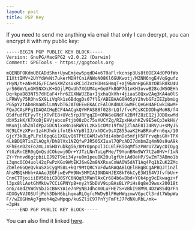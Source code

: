 ```yaml
---
layout: post
title: PGP Key
---
```

If you need to send me anything via email that only I can decrypt, you
can encrypt it with my public key:

    -----BEGIN PGP PUBLIC KEY BLOCK-----
    Version: GnuPG/MacGPG2 v2.0.22 (Darwin)
    Comment: GPGTools - https://gpgtools.org

    mQENBFOKdmUBCADdShn+UywEmjew5pqdD4x6T0aFl+kcnsp3Us8t0OEX4dOPOfWo
    I1XttIMV+2UYYdWxNt7ukerMDHfCniANWoN08Kl6GUKwotj/MZNN6ngE4VqGgufz
    rHyN/t+aN+WJG/FCaeSXWZxsVxRC1d3vzH3HsGHmqT+aj9GmnHpGRAzOB5R8kU4U
    yrS66W/LnGW5NXXcK+GOjlPQvUh7XGUM4g+GeUFk8GP7G1nKH3ovwB28cdW5OEHh
    Dq+kpaD83NT57dHEaF4+hr6ZGXNWJZBa+IjxhaQkVh+4jiaaS8QxwZAq3KA4a0lS
    LFRWVy75ROhvSX9LiVqRk1s6BdqgDs07flG/ABEBAAG0H05pY2hvbGFzIEZpbmUg
    PG5pY2tAbmRmaW5lLmNvbT6JAT0EEwEKACcFAlOKdmUCGwMFCQeGH4AFCwkIBwMF
    FQoJCAsFFgIDAQACHgECF4AACgkQYWPAS88f028rLQf/fvcPCsKCDDDhgMoH8/f4
    QSdfudfEFyvTtjXTvFE8+UVc5rpJRPgqZD+OMA6eGNdFk2BMfZ8zEQ2jJOBOxwMd
    dbV5zkK/KTXoDjEHVjebcoFtjb08zDc75sXUCYZg/RZpxHAxhKZv9E5eCp3ekHV/
    WKunjLohZmldPp2GDCNixvRn16RWkYLzKxicOMz19fmZjZlAAE8I34RV/u+sMyJS
    NC9LCHzXPvr1z4HJhdrifntEkkYpBlIJ/xhDCv9sXZ855aaK2HaBRVuFrn6qx/10
    GjcY3kBLgPLPxl6pqGi1XGLvQ6TPtEOAMJwb7di4xbnDe5mYjH5FFrvqbsGH+TPX
    4LkBDQRTinZlAQgA/DhBlVx1NZQfwPJR505XIual7QPcADI7dmbmZq4mN0s9uA9k
    XFhEseDZsFo2mLJm5HDYubkgi6/8MY0pnpUlICL0lFKiOqMf5zPWrU7ZWycDIOyg
    YtGzRnCER0gQmQsdCOkewj0Dr+YJTzLNnTuLgPHe/T9YonBNm9WY7t2a0HV+f1vN
    ZY+Ynnvd6gcpbiLIJ92T9ei34y+u0m1peuBK20ulgfUniAdOeHP/SwZmT3ABmo1b
    i3qmcOCO4uol42qFwPzKGx9WtEKJ6wG2m8NXRsaCnWAOW5dAT1Aq4Pq1hZuK2ZMc
    ZbHle6GQeQvkuSXGCygM58L+kQr9MtQRCYVFdwARAQABiQElBBgBCgAPBQJTinZl
    AhsMBQkHhh+AAAoJEGFjwEvPH9Nv5MMIAI9NDAHJEX8kT6kCyE3W164VJfvfbUn+
    CnnCTTjoiiiBV50biCDQ0SYC6NQqR3RWnlAxCr684b6vDbd+YOk4pg9cEkwagz+f
    l3px8lLAotGhMkUw7CCiGPNYpB+ny2YSbDVV9ipBAsBLYPiHs8q8e39wsx20018t
    onG/48dZVWdVSbJGcB6KYAie7nPyNBJdhcm0LuFHE7S+VBkI98M9L4DzW85dQrFn
    4DXGyNVJOSUfjPdh3DbH6bihqmaRLOgfcMWDyBlFHeHWqzmwVGpcCl3rdt7WbpWa
    F//wZ8GHmAg7gmoh4q2wMpqp/kuSZliC97PnYjFmFtJ7PdNXuRbL/mk=
    =3pHs
    -----END PGP PUBLIC KEY BLOCK-----

You can also find it linked [here](http://shots.ndf.es/ndfine.asc).
